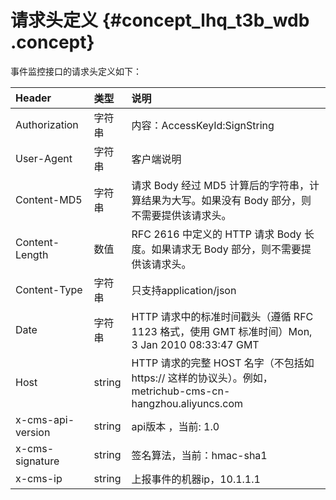 # 请求头定义 {#concept_lhq_t3b_wdb .concept}

事件监控接口的请求头定义如下：

|Header|类型|说明|
|:-----|:-|:-|
|Authorization|字符串|内容：AccessKeyId:SignString|
|User-Agent|字符串|客户端说明|
|Content-MD5|字符串|请求 Body 经过 MD5 计算后的字符串，计算结果为大写。如果没有 Body 部分，则不需要提供该请求头。|
|Content-Length|数值|RFC 2616 中定义的 HTTP 请求 Body 长度。如果请求无 Body 部分，则不需要提供该请求头。|
|Content-Type|字符串|只支持application/json|
|Date|字符串|HTTP 请求中的标准时间戳头（遵循 RFC 1123 格式，使用 GMT 标准时间）Mon, 3 Jan 2010 08:33:47 GMT|
|Host|string|HTTP 请求的完整 HOST 名字（不包括如 https:// 这样的协议头）。例如，metrichub-cms-cn-hangzhou.aliyuncs.com|
|x-cms-api-version|string|api版本 ，当前: 1.0|
|x-cms-signature|string|签名算法，当前：hmac-sha1|
|x-cms-ip|string|上报事件的机器ip，10.1.1.1|


